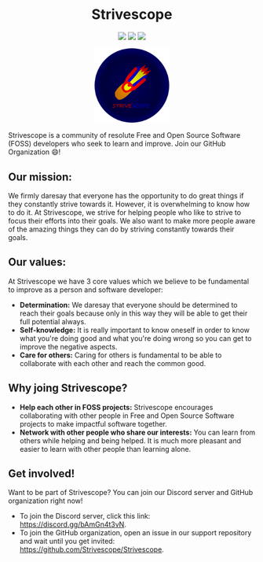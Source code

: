 <h1 align="center">Strivescope</h1>
<p align="center">
<a href="https://discord.gg/RQN6gcDQwX"><img src="https://img.shields.io/github/stars/Strivescope?color=%23ffff00&logo=Apache%20Spark&logoColor=%23ffff00&style=for-the-badge"></a>
<a href="https://discord.gg/RQN6gcDQwX"><img src="https://img.shields.io/discord/824789446288867338?color=%09%237289DA&label=Strivescope&logo=Discord&logoColor=%09%237289DA&style=for-the-badge"></a>
<a href="https://discord.gg/RQN6gcDQwX"><img src="https://img.shields.io/badge/Open%20to%20new%20members%3F-Sure!-brightgreen?style=for-the-badge"></a>
</p>
<p align="center"><img width="30%" src="https://github.com/Strivescope/Strivescope/raw/main/branding/strivescope_logo.png" /></p>

Strivescope is a community of resolute Free and Open Source Software (FOSS) developers who seek to learn and improve. Join our GitHub Organization 😄!

## Our mission:
We firmly daresay that everyone has the opportunity to do great things if they constantly strive towards it. However, it is overwhelming to know how to do it. At Strivescope, we strive for helping people who like to strive to focus their efforts into their goals. We also want to make more people aware of the amazing things they can do by striving constantly towards their goals.

## Our values:
At Strivescope we have 3 core values which we believe to be fundamental to improve as a person and software developer:

- **Determination:** We daresay that everyone should be determined to reach their goals because only in this way they will be able to get their full potential always.
- **Self-knowledge:** It is really important to know oneself in order to know what you're doing good and what you're doing wrong so you can get to improve the negative aspects.
- **Care for others:** Caring for others is fundamental to be able to collaborate with each other and reach the common good.

## Why joing Strivescope?
- **Help each other in FOSS projects:** Strivescope encourages collaborating with other people in Free and Open Source Software projects to make impactful software together.
- **Network with other people who share our interests:** You can learn from others while helping and being helped. It is much more pleasant and easier to learn with other people than learning alone.

## Get involved!
Want to be part of Strivescope? You can join our Discord server and GitHub organization right now!
- To join the Discord server, click this link: https://discord.gg/bAmGn4t3vN.
- To join the GitHub organization, open an issue in our support repository and wait until you get invited: https://github.com/Strivescope/Strivescope.
